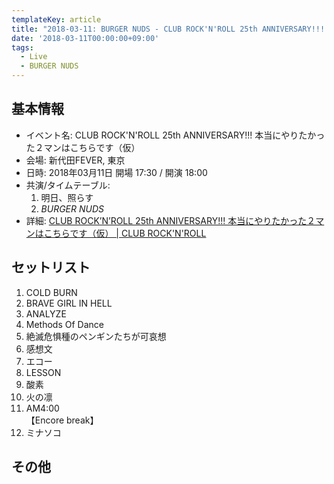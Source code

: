 ```yaml
---
templateKey: article
title: "2018-03-11: BURGER NUDS - CLUB ROCK'N'ROLL 25th ANNIVERSARY!!!  本当にやりたかった２マンはこちらです（仮） at 名古屋CLUB ROCK'N'ROLL"
date: '2018-03-11T00:00:00+09:00'
tags:
  - Live
  - BURGER NUDS
---
```

## 基本情報

* イベント名: CLUB ROCK'N'ROLL 25th ANNIVERSARY!!!  本当にやりたかった２マンはこちらです（仮）
* 会場: 新代田FEVER, 東京
* 日時: 2018年03月11日 開場 17:30 / 開演 18:00
* 共演/タイムテーブル:
  1. 明日、照らす
  1. *BURGER NUDS*
* 詳細: [CLUB ROCK’N’ROLL 25th ANNIVERSARY\!\!\! 本当にやりたかった２マンはこちらです（仮） \| CLUB ROCK'N'ROLL](http://clubrocknroll.net/2018/03/11/club-rocknroll-25th-anniversary-%e6%9c%ac%e5%bd%93%e3%81%ab%e3%82%84%e3%82%8a%e3%81%9f%e3%81%8b%e3%81%a3%e3%81%9f%ef%bc%92%e3%83%9e%e3%83%b3%e3%81%af%e3%81%93%e3%81%a1%e3%82%89/)

## セットリスト

1. COLD BURN
1. BRAVE GIRL IN HELL
1. ANALYZE
1. Methods Of Dance
1. 絶滅危惧種のペンギンたちが可哀想
1. 感想文
1. エコー
1. LESSON
1. 酸素
1. 火の凛
1. AM4:00  
   【Encore break】
1. ミナソコ

## その他

